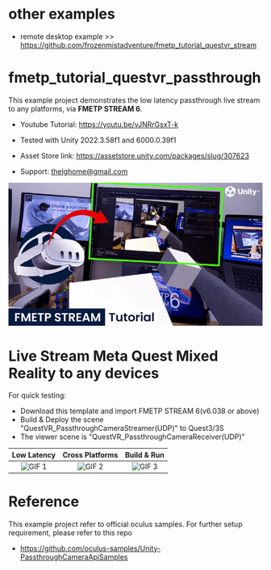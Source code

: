 # other examples
- remote desktop example >>
https://github.com/frozenmistadventure/fmetp_tutorial_questvr_stream

# fmetp_tutorial_questvr_passthrough
This example project demonstrates the low latency passthrough live stream to any platforms, via **FMETP STREAM 6**.
- Youtube Tutorial:
https://youtu.be/vJNRrGsxT-k

- Tested with Unity 2022.3.58f1 and 6000.0.39f1
- Asset Store link: https://assetstore.unity.com/packages/slug/307623
- Support: thelghome@gmail.com

 ![GIF 2](./Media/fmetp_stream_oculus_passthrough_optimised.gif)

# Live Stream Meta Quest Mixed Reality to any devices
For quick testing:
- Download this template and import FMETP STREAM 6(v6.038 or above)
- Build & Deploy the scene "QuestVR_PassthroughCameraStreamer(UDP)" to Quest3/3S
- The viewer scene is "QuestVR_PassthroughCameraReceiver(UDP)"

|   Low Latency   | Cross Platforms |   Build & Run   |
|:---------------:|:---------------:|:---------------:|
| ![GIF 1](./Media/fmetp-stream-passthrough-test1.gif) | ![GIF 2](./Media/fmetp-stream-passthrough-test2.gif) | ![GIF 3](./Media/fmetp-stream-passthrough-test3.gif) |

# Reference
This example project refer to official oculus samples. For further setup requirement, please refer to this repo
- https://github.com/oculus-samples/Unity-PassthroughCameraApiSamples

